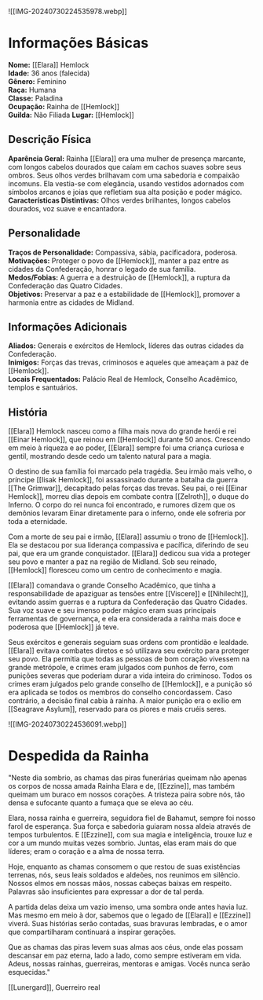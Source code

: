 ![[IMG-20240730224535978.webp]]

# Informações Básicas
**Nome:** [[Elara]] Hemlock  
**Idade:** 36 anos (falecida)  
**Gênero:** Feminino  
**Raça:** Humana  
**Classe:** Paladina  
**Ocupação:** Rainha de [[Hemlock]]  
**Guilda:** Não Filiada 
**Lugar:** [[Hemlock]]

## Descrição Física
**Aparência Geral:** Rainha [[Elara]] era uma mulher de presença marcante, com longos cabelos dourados que caíam em cachos suaves sobre seus ombros. Seus olhos verdes brilhavam com uma sabedoria e compaixão incomuns. Ela vestia-se com elegância, usando vestidos adornados com símbolos arcanos e joias que refletiam sua alta posição e poder mágico.  
**Características Distintivas:** Olhos verdes brilhantes, longos cabelos dourados, voz suave e encantadora.

## Personalidade
**Traços de Personalidade:** Compassiva, sábia, pacificadora, poderosa.  
**Motivações:** Proteger o povo de [[Hemlock]], manter a paz entre as cidades da Confederação, honrar o legado de sua família.  
**Medos/Fobias:** A guerra e a destruição de [[Hemlock]], a ruptura da Confederação das Quatro Cidades.  
**Objetivos:** Preservar a paz e a estabilidade de [[Hemlock]], promover a harmonia entre as cidades de Midland.

## Informações Adicionais
**Aliados:** Generais e exércitos de Hemlock, líderes das outras cidades da Confederação.  
**Inimigos:** Forças das trevas, criminosos e aqueles que ameaçam a paz de [[Hemlock]].  
**Locais Frequentados:** Palácio Real de Hemlock, Conselho Acadêmico, templos e santuários.

## História
[[Elara]] Hemlock nasceu como a filha mais nova do grande herói e rei [[Einar Hemlock]], que reinou em [[Hemlock]] durante 50 anos. Crescendo em meio à riqueza e ao poder, [[Elara]] sempre foi uma criança curiosa e gentil, mostrando desde cedo um talento natural para a magia. 

O destino de sua família foi marcado pela tragédia. Seu irmão mais velho, o príncipe [[Iisak Hemlock]], foi assassinado durante a batalha da guerra [[The Grimwar]], decapitado pelas forças das trevas. Seu pai, o rei [[Einar Hemlock]], morreu dias depois em combate contra [[Zelroth]], o duque do Inferno. O corpo do rei nunca foi encontrado, e rumores dizem que os demônios levaram Einar diretamente para o inferno, onde ele sofreria por toda a eternidade.

Com a morte de seu pai e irmão, [[Elara]] assumiu o trono de [[Hemlock]]. Ela se destacou por sua liderança compassiva e pacífica, diferindo de seu pai, que era um grande conquistador. [[Elara]] dedicou sua vida a proteger seu povo e manter a paz na região de Midland. Sob seu reinado, [[Hemlock]] floresceu como um centro de conhecimento e magia.

[[Elara]] comandava o grande Conselho Acadêmico, que tinha a responsabilidade de apaziguar as tensões entre [[Viscere]] e [[Nihilecht]], evitando assim guerras e a ruptura da Confederação das Quatro Cidades. Sua voz suave e seu imenso poder mágico eram suas principais ferramentas de governança, e ela era considerada a rainha mais doce e poderosa que [[Hemlock]] já teve.

Seus exércitos e generais seguiam suas ordens com prontidão e lealdade. [[Elara]] evitava combates diretos e só utilizava seu exército para proteger seu povo. Ela permitia que todas as pessoas de bom coração vivessem na grande metrópole, e crimes eram julgados com punhos de ferro, com punições severas que poderiam durar a vida inteira do criminoso. Todos os crimes eram julgados pelo grande conselho de [[Hemlock]], e a punição só era aplicada se todos os membros do conselho concordassem. Caso contrário, a decisão final cabia à rainha. A maior punição era o exílio em [[Seagrave Asylum]], reservado para os piores e mais cruéis seres.


![[IMG-20240730224536091.webp]]

# Despedida da Rainha

"Neste dia sombrio, as chamas das piras funerárias queimam não apenas os corpos de nossa amada Rainha Elara e de, [[Ezzine]], mas também queimam um buraco em nossos corações. A tristeza paira sobre nós, tão densa e sufocante quanto a fumaça que se eleva ao céu.

Elara, nossa rainha e guerreira, seguidora fiel de Bahamut, sempre foi nosso farol de esperança. Sua força e sabedoria guiaram nossa aldeia através de tempos turbulentos. E [[Ezzine]], com sua magia e inteligência, trouxe luz e cor a um mundo muitas vezes sombrio. Juntas, elas eram mais do que líderes; eram o coração e a alma de nossa terra.

Hoje, enquanto as chamas consomem o que restou de suas existências terrenas, nós, seus leais soldados e aldeões, nos reunimos em silêncio. Nossos elmos em nossas mãos, nossas cabeças baixas em respeito. Palavras são insuficientes para expressar a dor de tal perda.

A partida delas deixa um vazio imenso, uma sombra onde antes havia luz. Mas mesmo em meio à dor, sabemos que o legado de [[Elara]] e [[Ezzine]] viverá. Suas histórias serão contadas, suas bravuras lembradas, e o amor que compartilharam continuará a inspirar gerações.

Que as chamas das piras levem suas almas aos céus, onde elas possam descansar em paz eterna, lado a lado, como sempre estiveram em vida. Adeus, nossas rainhas, guerreiras, mentoras e amigas. Vocês nunca serão esquecidas."

[[Lunergard]], Guerreiro real